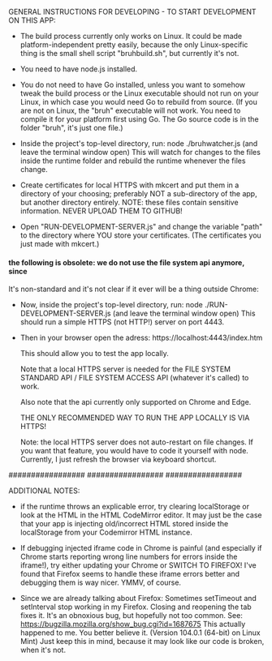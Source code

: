 
GENERAL INSTRUCTIONS FOR DEVELOPING - TO START DEVELOPMENT ON THIS APP:

- The build process currently only works on Linux.
  It could be made platform-independent pretty easily,
  because the only Linux-specific thing is
  the small shell script "bruhbuild.sh", but currently it's not.

- You need to have node.js installed.

- You do not need to have Go installed, unless you want
  to somehow tweak the build process or the Linux executable
  should not run on your Linux, in which case you would need Go to rebuild from source.
  (If you are not on Linux, the "bruh" executable
  will not work. You need to compile it for your platform first
  using Go. The Go source code is in the folder "bruh", it's just one file.)

- Inside the project's top-level directory, run:
  node ./bruhwatcher.js
  (and leave the terminal window open)
  This will watch for changes to the files inside the runtime folder
  and rebuild the runtime whenever the files change.

- Create certificates for local HTTPS with mkcert and 
  put them in a directory of your choosing; preferably
  NOT a sub-directory of the app, but another directory entirely.
  NOTE: these files contain sensitive information.
  NEVER UPLOAD THEM TO GITHUB!

- Open "RUN-DEVELOPMENT-SERVER.js" and change
  the variable "path" to the directory
  where YOU store your certificates.
  (The certificates you just made with mkcert.)


#### the following is obsolete: we do not use the file system api anymore, since
It's non-standard and it's not clear if it ever will be a thing outside Chrome:

- Now, inside the project's top-level directory, run:
  node ./RUN-DEVELOPMENT-SERVER.js
  (and leave the terminal window open)
  This should run a simple HTTPS (not HTTP!) server
  on port 4443.

- Then in your browser open the adress:
  https://localhost:4443/index.htm  

  This should allow you to test the app locally.

  Note that a local HTTPS server is needed
  for the FILE SYSTEM STANDARD API / FILE SYSTEM ACCESS API
  (whatever it's called) to work.

  Also note that the api currently only supported on Chrome and Edge.

  THE ONLY RECOMMENDED WAY TO RUN THE APP LOCALLY IS VIA HTTPS!




  Note: the local HTTPS server does not auto-restart on file changes.
  If you want that feature, you would have to code it yourself
  with node. Currently, I just refresh the browser via keyboard shortcut.

#################
#################
#################

ADDITIONAL NOTES:

- if the runtime throws an explicable error, try clearing localStorage
  or look at the HTML in the HTML CodeMirror editor.
  It may just be the case that your app is injecting old/incorrect HTML
  stored inside the localStorage from your Codemirror HTML instance.

- If debugging injected iframe code in Chrome is painful (and especially
  if Chrome starts reporting wrong line numbers for errors inside the iframe!),
  try either updating your Chrome or SWITCH TO FIREFOX! I've found that Firefox
  seems to handle these iframe errors better and debugging them is way nicer.
  YMMV, of course.

-  Since we are already talking about Firefox:
  Sometimes setTimeout and setInterval stop working in my Firefox.
  Closing and reopening the tab fixes it. It's an obnoxious bug, but
  hopefully not too common.
  See:
  https://bugzilla.mozilla.org/show_bug.cgi?id=1687675
  This actually happened to me. You better believe it.
  (Version 104.0.1 (64-bit) on Linux Mint)
  Just keep this in mind, because it may look like our code is broken, when it's not.
